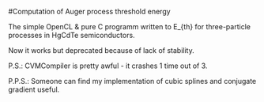 #Computation of Auger process threshold energy

The simple OpenCL & pure C programm written to E_{th}
for three-particle processes in HgCdTe semiconductors.

Now it works but deprecated because of lack of stability.

P.S.: CVMCompiler is pretty awful - it crashes 1 time 
out of 3.

P.P.S.: Someone can find my implementation of cubic splines 
and conjugate gradient useful. 